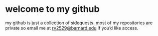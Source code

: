 # welcome to my github

my github is just a collection of sidequests. 
most of my repositories are private so email me at [rv2529@barnard.edu](mailto:rv2529@barnard.edu) if you’d like access.
